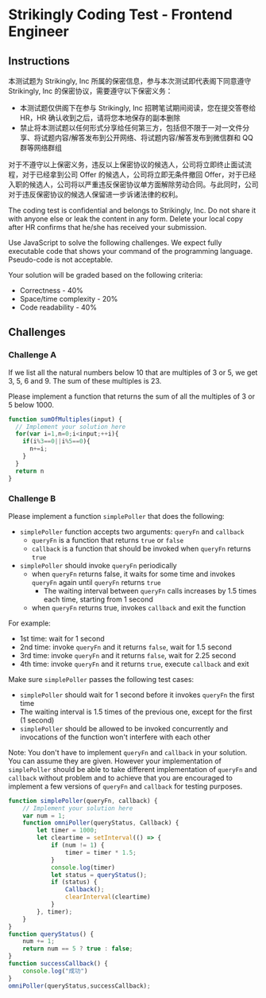 # Strikingly Coding Test - Frontend Engineer

## Instructions

本测试题为 Strikingly, Inc 所属的保密信息，参与本次测试即代表阁下同意遵守 Strikingly, Inc 的保密协议，需要遵守以下保密义务：

- 本测试题仅供阁下在参与 Strikingly, Inc 招聘笔试期间阅读，您在提交答卷给 HR，HR 确认收到之后，请将您本地保存的副本删除
- 禁止将本测试题以任何形式分享给任何第三方，包括但不限于一对一文件分享、将试题内容/解答发布到公开网络、将试题内容/解答发布到微信群和 QQ 群等网络群组

对于不遵守以上保密义务，违反以上保密协议的候选人，公司将立即终止面试流程，对于已经拿到公司 Offer 的候选人，公司将立即无条件撤回 Offer，对于已经入职的候选人，公司将以严重违反保密协议单方面解除劳动合同。与此同时，公司对于违反保密协议的候选人保留进一步诉诸法律的权利。

The coding test is confidential and belongs to Strikingly, Inc. Do not share it with anyone else or leak the content in any form. Delete your local copy after HR confirms that he/she has received your submission.

Use JavaScript to solve the following challenges. We expect fully executable code that shows your command of the programming language. Pseudo-code is not acceptable.

Your solution will be graded based on the following criteria:

- Correctness - 40%
- Space/time complexity - 20%
- Code readability - 40%

## Challenges

### Challenge A

If we list all the natural numbers below 10 that are multiples of 3 or 5, we get 3, 5, 6 and 9. The sum of these multiples is 23.

Please implement a function that returns the sum of all the multiples of 3 or 5 below 1000.

```javascript
function sumOfMultiples(input) {
  // Implement your solution here
  for(var i=1,n=0;i<input;++i){
    if(i%3==0||i%5==0){
      n+=i;
    }
  }
  return n
}
```

### Challenge B

Please implement a function `simplePoller` that does the following:

- `simplePoller` function accepts two arguments: `queryFn` and `callback`
  - `queryFn` is a function that returns `true` or `false`
  - `callback` is a function that should be invoked when `queryFn` returns `true`
- `simplePoller` should invoke `queryFn` periodically
  - when `queryFn` returns false, it waits for some time and invokes `queryFn` again until `queryFn` returns `true`
    - The waiting interval between `queryFn` calls increases by 1.5 times each time, starting from 1 second
  - when `queryFn` returns true, invokes `callback` and exit the function

For example:

- 1st time: wait for 1 second
- 2nd time: invoke `queryFn` and it returns `false`, wait for 1.5 second
- 3rd time: invoke `queryFn` and it returns `false`, wait for 2.25 second
- 4th time: invoke `queryFn` and it returns `true`, execute `callback` and exit

Make sure `simplePoller` passes the following test cases:

- `simplePoller` should wait for 1 second before it invokes `queryFn` the first time
- The waiting interval is 1.5 times of the previous one, except for the first (1 second)
- `simplePoller` should be allowed to be invoked concurrently and invocations of the function won't interfere with each other

Note: You don't have to implement `queryFn` and `callback` in your solution. You can assume they are given. However your implementation of `simplePoller` should be able to take different implementation of `queryFn` and `callback` without problem and to achieve that you are encouraged to implement a few versions of `queryFn` and `callback` for testing purposes.

```javascript
function simplePoller(queryFn, callback) {
    // Implement your solution here
    var num = 1;
    function omniPoller(queryStatus, Callback) {
        let timer = 1000;
        let cleartime = setInterval(() => {
            if (num != 1) {
                timer = timer * 1.5;
            }
            console.log(timer)
            let status = queryStatus();
            if (status) {
                Callback();
                clearInterval(cleartime)
            }
        }, timer);
    }
}
function queryStatus() {
    num += 1;
    return num == 5 ? true : false;
}
function successCallback() {
    console.log("成功")
}
omniPoller(queryStatus,successCallback);
```

